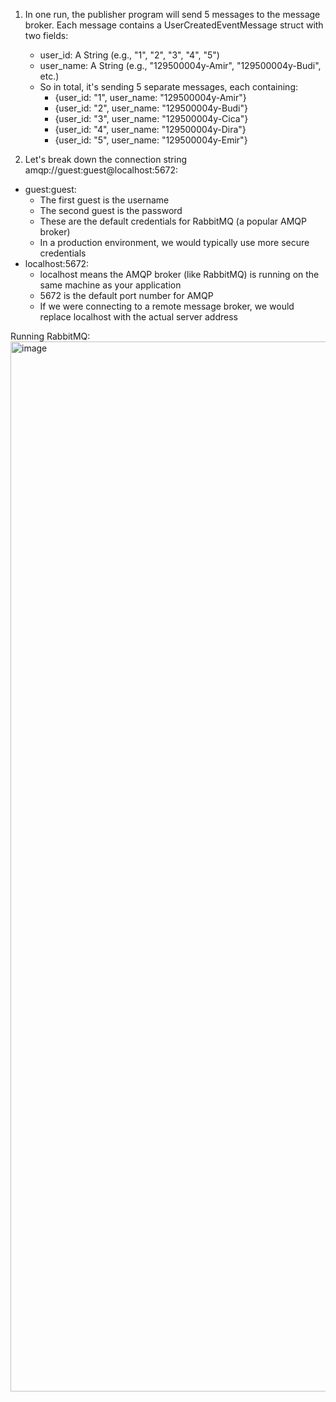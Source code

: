 1. In one run, the publisher program will send 5 messages to the message broker. Each message contains a UserCreatedEventMessage struct with two fields:
    - user_id: A String (e.g., "1", "2", "3", "4", "5")
    - user_name: A String (e.g., "129500004y-Amir", "129500004y-Budi", etc.)
    - So in total, it's sending 5 separate messages, each containing:
        - {user_id: "1", user_name: "129500004y-Amir"}
        - {user_id: "2", user_name: "129500004y-Budi"}
        - {user_id: "3", user_name: "129500004y-Cica"}
        - {user_id: "4", user_name: "129500004y-Dira"}
        - {user_id: "5", user_name: "129500004y-Emir"}

2. Let's break down the connection string amqp://guest:guest@localhost:5672:
- guest:guest:
    - The first guest is the username
    - The second guest is the password
    - These are the default credentials for RabbitMQ (a popular AMQP broker)
    - In a production environment, we would typically use more secure credentials
- localhost:5672:
    - localhost means the AMQP broker (like RabbitMQ) is running on the same machine as your application
    - 5672 is the default port number for AMQP
    - If we were connecting to a remote message broker, we would replace localhost with the actual server address

Running RabbitMQ:
<img width="1680" alt="image" src="https://github.com/user-attachments/assets/695e722d-84a3-4143-9abd-3ae7ef8e8371" />
